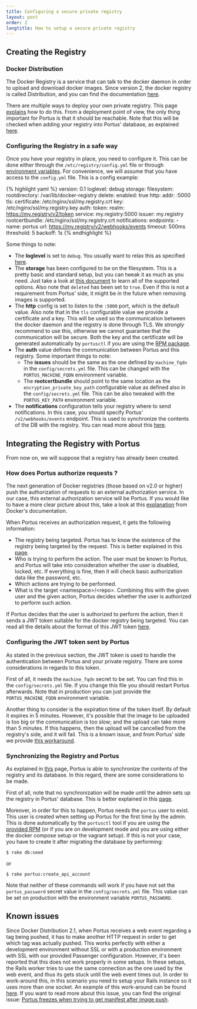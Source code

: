 ```yaml
---
title: Configuring a secure private registry
layout: post
order: 2
longtitle: How to setup a secure private registry
---
```


## Creating the Registry

### Docker Distribution

The Docker Registry is a service that can talk to the docker daemon in order to
upload and download docker images. Since version 2, the docker registry is
called Distribution, and you can find the documentation
[here](https://www.docker.com/docker-registry).

There are multiple ways to deploy your own private registry. This page
[explains](https://docs.docker.com/registry/deploying/) how to do this. From a
deployment point of view, the only thing important for Portus is that it should
be reachable. Note that this will be checked when adding your registry into
Portus' database, as explained [here](/docs/Configuring-the-registry.html).

### Configuring the Registry in a safe way

Once you have your registry in place, you need to configure it. This can be
done either through the `/etc/registry/config.yml` file or through [environment
variables](https://github.com/docker/distribution/blob/master/docs/configuration.md#override-specific-configuration-options).
For convenience, we will assume that you have access to the `config.yml` file.
This is a config example:

{% highlight yaml %}
version: 0.1
loglevel: debug
storage:
  filesystem:
    rootdirectory: /var/lib/docker-registry
  delete:
    enabled: true
http:
  addr: :5000
  tls:
    certificate: /etc/nginx/ssl/my.registry.crt
    key: /etc/nginx/ssl/my.registry.key
auth:
  token:
    realm: https://my.registry/v2/token
    service: my.registry:5000
    issuer: my.registry
    rootcertbundle: /etc/nginx/ssl/my.registry.crt
notifications:
  endpoints:
    - name: portus
      url: https://my.registry/v2/webhooks/events
      timeout: 500ms
      threshold: 5
      backoff: 1s
{% endhighlight %}

Some things to note:

- The **loglevel** is set to `debug`. You usually want to relax this as specified
  [here](https://github.com/docker/distribution/blob/master/docs/configuration.md#log).
- The **storage** has been configured to be on the filesystem. This is a pretty
  basic and standard setup, but you can tweak it as much as you need. Just take a
  look at [this document](https://github.com/docker/distribution/blob/master/docs/configuration.md#storage)
  to learn all of the supported options. Also note that `deleted` has been set
  to `true`. Even if this is not a requirement from Portus' side, it might be
  in the future when removing images is supported.
- The **http** config is set to listen to the `:5000` port, which is the default
  value. Also note that in the `tls` configurable value we provide a
  certificate and a key. This will be used so the communication between the
  docker daemon and the registry is done through TLS. We *strongly* recommend
  to use this, otherwise we cannot guarantee that the communication will be
  secure. Both the key and the certificate will be generated automatically by
  `portusctl` if you are using the [RPM package](/docs/setups/1_rpm_packages.html).
- The **auth** value defines the communication between Portus and this
  registry. Some important things to note:
  - The **issues** should be the same as the one defined by `machine_fqdn` in
    the `config/secrets.yml` file. This can be changed with the `PORTUS_MACHINE_FQDN`
    environment variable.
  - The **rootcertbundle** should point to the same location as the
    `encryption_private_key_path` configurable value as defined also in the
    `config/secrets.yml` file. This can be also tweaked with the `PORTUS_KEY_PATH`
    environment variable.
- The **notifications** configuration tells your registry where to send
  notifications. In this case, you should specify Portus' `/v2/webhooks/events`
  endpoint. This is used to synchronize the contents of the DB with the
  registry. You can read more about this
  [here](/features/1_Synchronizing-the-Registry-and-Portus.html).

## Integrating the Registry with Portus

From now on, we will suppose that a registry has already been created.

### How does Portus authorize requests ?

The next generation of Docker registries (those based on v2.0 or higher) push
the authorization of requests to an external authorization service. In our
case, this external authorization service will be Portus. If you would like to
have a more clear picture about this, take a look at this
[explanation](https://github.com/docker/distribution/blob/master/docs/spec/auth/token.md#docker-registry-v2-authentication-via-central-service)
from Docker's documentation.

When Portus receives an authorization request, it gets the following
information:

- The registry being targeted. Portus has to know the existence of the registry
  being targeted by the request. This is better explained in this
  [page](/docs/Configuring-the-registry.html).
- Who is trying to perform the action. The user must be known to Portus, and
  Portus will take into consideration whether the user is disabled, locked,
  etc. If everything is fine, then it will check basic authorization data like
  the password, etc.
- Which actions are trying to be performed.
- What is the target \<namespace\>/\<repo\>. Combining this with the given user
  and the given action, Portus decides whether the user is authorized to
  perform such action.

If Portus decides that the user is authorized to perform the action, then it
sends a JWT token suitable for the docker registry being targeted. You can read
all the details about the format of this JWT token
[here](https://github.com/docker/distribution/blob/master/docs/spec/auth/jwt.md).

### Configuring the JWT token sent by Portus

As stated in the previous section, the JWT token is used to handle the
authentication between Portus and your private registry. There are some
considerations in regards to this token.

First of all, it needs the `machine_fqdn` secret to be set. You can find this
in the `config/secrets.yml` file. If you change this file you should restart
Portus afterwards. Note that in production you can just provide the
`PORTUS_MACHINE_FQDN` environment variable.

Another thing to consider is the expiration time of the token itself. By
default it expires in 5 minutes. However, it's possible that the image to be
uploaded is too big or the communication is too slow; and the upload can take
more than 5 minutes. If this happens, then the upload will be cancelled from
the registry's side, and it will fail. This is a known issue, and from Portus'
side we provide [this workaround](/docs/Configuring-Portus.html#jwt-expiration-time).

### Synchronizing the Registry and Portus

As explained in [this](/features/1_Synchronizing-the-Registry-and-Portus.html)
page, Portus is able to synchronize the contents of the registry and its
database. In this regard, there are some considerations to be made.

First of all, note that no synchronization will be made until the admin sets up
the registry in Portus' database. This is better explained in this
[page](/docs/Configuring-the-registry.html).

Moreover, in order for this to happen, Portus needs the `portus` user to exist.
This user is created when setting up Portus for the first time by the admin.
This is done automatically by the `portusctl` tool if you are using the [provided
RPM](/docs/setups/1_rpm_packages.html) (or if you are on development mode and
you are using either the docker compose setup or the vagrant setup). If this is
not your case, you have to create it after migrating the database by performing:

    $ rake db:seed

or

    $ rake portus:create_api_account

Note that neither of these commands will work if you have not set the
`portus_password` secret value in the `config/secrets.yml` file. This value can
be set on production with the environment variable `PORTUS_PASSWORD`.

## Known issues

Since Docker Distribution 2.1, when Portus receives a web event regarding a tag
being pushed, it has to make another HTTP request in order to get which tag was
actually pushed. This works perfectly with either a development environment
without SSL or with a production environment with SSL with our provided
Passenger configuration. However, it's been reported that this does not work
properly in some setups. In these setups, the Rails worker tries to use the
same connection as the one used by the web event, and thus its gets stuck until
the web event times out. In order to work-around this, in this scenario you
need to setup your Rails instance so it uses more than one socket. An example
of this work-around can be found
[here](http://jordanhollinger.com/2011/12/19/deploying-with-thin/). If you want
to read more about this issue, you can find the original issue:
[Portus freezes when trying to get manifest after image push](https://github.com/SUSE/Portus/issues/373).
